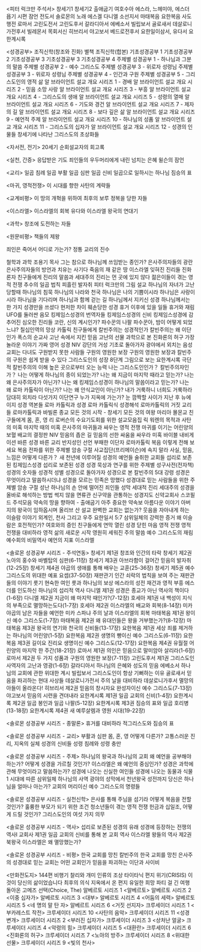 
<피터 럭크만 주석서>
창세기1
창세기2
출애굽기
여호수아
에스라, 느헤미야, 에스더
욥기
시편
잠언
전도서
솔로몬의 노래
에스겔
다니엘
소선지서
마태복음
요한복음
사도행전
로마서
고린도전서
고린도후서
갈라디아서
에베소서
빌립보서
골로새서
데살로니가전후서 빌레몬서
목회서신
히브리서
야고보서
베드로전후서
요한일이삼서, 유다서
요한계시록

<성경공부>
조직신학(창조와 진화) 별책
조직신학(합본)
기초성경공부 1
기초성경공부 2
기초성경공부 3
기초성경공부 3
기초성경공부 4
주제별 성경공부 1 - 하나님과 그분의 말씀
주제별 성경공부 2 - 예수 그리스도
주제별 성경공부 3 - 위로자 성령님
주제별 성경공부 3 - 위로자 성령님
주제별 성경공부 4 - 인간과 구원
주제별 성경공부 5 - 그리스도인의 영적 삶
알 브라이언트 설교 개요 시리즈 1 - 경배
알 브라이언트 설교 개요 시리즈 2 - 믿음 소망 사랑
알 브라이언트 설교 개요 시리즈 3 - 부흥
알 브라이언트 설교 개요 시리즈 4 - 그리스도의 생애
알 브라이언트 설교 개요 시리즈 5 - 성령의 열매
알 브라이언트 설교 개요 시리즈 6 - 기도와 경건
알 브라이언트 설교 개요 시리즈 7 - 제자의 길
알 브라이언트 설교 개요 시리즈 8 - 보다 깊은 삶
알 브라이언트 설교 개요 시리즈 9 - 예언적 주제
알 브라이언트 설교 개요 시리즈 10 - 하나님의 성품
알 브라이언트 설교 개요 시리즈 11 - 그리스도의 십자가
알 브라이언트 설교 개요 시리즈 12 - 성경의 인물들
창세기에 나타난 그리스도의 초상화들

<자서전, 전기>
20세기 순회설교자의 회고록

<실천, 간증>
응답받은 기도
죄인들의 우두머리에게 내린 넘치는 은혜
윌슨의 잠언

<교리>
일곱 침례
일곱 부활
일곱 심판
일곱 신비
일곱으로 일하시는 하나님
짐승의 표

<마귀, 영적전쟁>
이 시대를 향한 사탄의 계략들

<교계비평>
이 땅의 개혁을 위하여
최후의 보루
정복을 당한 자들

<이스라엘>
이스라엘의 회복
유다와 이스라엘 왕국의 연대기

<과학>
창조에 도전하는 자들

<원문비평>
책들의 제왕


죄인은 죽어서 어디로 가는가?
정통 교리의 진수



철학과 과학
조용기 목사 그는 참으로 하나님께 쓰임받는 종인가?
은사주의자들의 광란
은사주의자들의 방언과 치유는 사기다
죽음의 재 같은 땅 이스라엘
잊혀진 진리들
진화론자 친구들에게
진리의 말씀과 세대주의
진리는 먼 곳에 있지 않다
젊은이들이 겪는 영적 전쟁
추수의 일곱 법칙
피흘린 발자취
피터 럭크만의 그림 설교
하나님의 자녀가 고난당할때
하나님의 침묵
하나님의 나라와 천국
하나님은 나의 기쁨이시라
하나님은 사랑이시라
하나님을 기다리며
하나님과 함께 걷는 길
하나님께서 지키신 성경
하나님께서는 한 가지 성경만을 쓰셨다
현저한 차이
훼손당한 성경
휴거 이후에 있을 일들
휴거와 재림
UFO를 둘러싼 음모
킹제임스성경의 번역자들
킹제임스성경의 신비
킹제임스성경에 감추어진 심오한 진리들
코란, 신의 계시인가?
파수꾼의 나팔
파수꾼아, 밤이 어떻게 되었느냐?
칠십인역의 망상
카톨릭 친구들에게
칼빈주의는 성경적인가
칼빈주의는 왜 이단인가
폭스의 순교사
고난 속에서 지킨 믿음
고난의 선물
과학으로 본 진화론의 허구
가장 놀라운 이야기
가짜 영어 성경 NIV
강단의 거성
기초로 돌아가자
광야에서 외치는 음성
교회는 다녀도 구원받지 못한 사람들
구원의 영원한 보장
구원의 영원한 보장과 칼빈주의
구원은 쉽게 받을 수 있다
그리스도인의 성장 8단계
그림으로 보는 요한계시록
극단적 칼빈주의의 이해
높은 곳으로부터 오는 능력
나는 그리스도인인가？ 칼빈주의자인가？
나는 어떻게 하나님의 종이 되었는가?
나는 왜 지금이 마지막 때라고 믿는가?
나는 왜 은사주의자가 아닌가?
나는 왜 킹제임스성경이 하나님의 말씀이라고 믿는가?
나는 왜 로마 카톨릭이 아닌가?
나는 왜 안식교인이 아닌가?
내가 거룩하니 너희도 거룩하라
담대히 외치라
다섯가지 이단연구
누가 지옥에 가는가?
눈 깜짝할 사이가 지난 후
뉴에이지 성경 역본들
로마 카톨릭과 성경
로마 카톨릭식 성경해석
로마카톨릭의 거짓 교리들
로마카톨릭과 바빌론 종교
모든 것의 시작 - 창세기
모든 것의 여왕 마리아
몰몬교 친구들에게
몸, 혼, 영
리 로버슨의 수요기도회를 위한 설교모음집
릭 워렌의 목적과 사탄의 미혹
마지막 때의 미혹 은사주의
마귀들과 싸우는 영적 전쟁
마귀를 이기는 어린양의 보혈
배교의 결정판 NIV
믿음의 좁은 길
믿음의 선한 싸움을 싸우라
미혹
바이블 내비게이션
바른 성경 바른 교리
반지성인 선언
부패한 이단자 로마카톨릭
복음 이렇게 전해 보세요
복음 전파를 위한 주제별 암송 구절
사교집단(프리메이슨)에 속지 말라
사실, 믿음, 느낌은 어떻게 다른가？
새 천년에 이루어질 성경의 예언들
술취한 교회들
섭리로 보존된 킹제임스성경
섭리로 보존된 성경
성경 묵상과 연구를 위한 주제별 성구사전(전자책)
성경의 숫자들
성경적 성별
성경으로 돌아가자
성경으로 본 칼빈주의 5대 강령
성경은 무엇이라고 말씀하시더냐
성경을 모르는 민족은 망했다
성경대로 믿는 사람들을 위한 주제별 암송 구절
성난 하나님의 손 안에 떨어진 죄인들
성막
세대적 진리
세대주의 성경을 올바로 해석하는 방법
썩지 않을 면류관
신구약을 관통하는 성경지도
신약교회사
스코필드 주석모음
약속의 땅을 향하여 - 출애굽기
아주 중요한 약속보
아름다운 이야기
아버지의 왕국이 임하옵시며
올리브 산 설교
완벽한 교회는 없는가?
웃음을 자아내게 하는 이슬람 이야기
외계인, 천사 그리고 우주
요한일서 5:7 삼위일체의 강력한 증거
왜 이슬람은 호전적인가?
여호와의 증인 친구들에게
연막
열린 성경 닫힌 마음
영적 전쟁
영적 전쟁을 대비하라
영적 삶의 새로운 시작
영원히 세워진 주의 말씀
예수 그리스도의 재림
예수회의 비밀역사
예언의 지표 이스라엘

<솔로몬 성경공부 시리즈 - 주석연동>
창세기 제1권 창조와 인간의 타락
창세기 제2권 노아의 홍수와 바벨탑의 심판(6-11장)
창세기 제3권 아브라함이 걸어간 믿음의 발자취(12-25장)
창세기 제4권 야곱의 생애를 통해 배우는 교훈(25-36장)
창세기 제5권 예수 그리스도의 위대한 예표 요셉(37-50장)
재판관기 인간 쇠락의 법칙을 보여 주는 재판관들의 이야기
룻기 현숙한 여인 룻과 하나님의 보상
에스라의 성전 재건과 영적 부흥
에스더를 인도하신 하나님의 섭리적 역사
다니엘 제1권 성경은 종교가 아닌 역사의 책이다(1-6장)
다니엘 제2권 지금이 왜 마지막 때인가?(7-12장)
호세아 제1권 내 백성이 지식의 부족으로 멸망하는도다(1-7장)
호세아 제2권 이스라엘의 배교와 회복(8-14장)
미카 야곱의 남은 자들을 예언한 미카
스파냐 주의 날과 이스라엘의 회복
마태복음 제1권 왕이신 예수 그리스도(1-7장)
마태복음 제2권 왜 유대인들은 왕을 거부했는가?(8-12장)
마태복음 제3권 왕국의 연기와 천국의 신비들(13-17장)
요한복음 제1권 세상 죄를 제거하는 하나님의 어린양(1-5장)
요한복음 제2권 생명의 빵이신 예수 그리스도(6-11장)
요한복음 제3권 길이요 진리요 생명이신 예수 그리스도(12-17장)
요한복음 제4권 유월절 어린양의 마지막 한 주간(18-21장)
로마서 제1권 의인은 믿음으로 말미암아 살리라(1-6장)
로마서 제2권 두 가지 성품과 구원의 영원한 보장(7-11장)
고린도후서 제1권 그리스도인 사역자의 고난과 영광(1-6장)
갈라디아서 하나님의 은혜와 성도의 믿음
에베소서 하나님의 교회에 관한 위대한 계시
빌립보서 그리스도인이 항상 기뻐하는 이유
골로새서 믿음을 파괴하는 현대 사상들
데살로니가전서 주의 날을 대비하라
데살로니가후서 멸망의 아들이 올라온다!
히브리서 제2권 믿음의 창시자요 완성자이신 예수 그리스도(7-13장)
야고보서 믿음의 시련을 견뎌내라
요한계시록 제1권 일곱 교회의 신비(1-4장)
요한계시록 제2권 일곱 봉인과 일곱 나팔(5-12장)
요한계시록 제3권 짐승의 표와 일곱 호리병(13-18장)
요한계시록 제4권 새 예루살렘과 영원 시대(19-22장)


<솔로몬 성경공부 시리즈 - 종말론>
휴거를 대비하라
적그리스도와 짐승의 표

<솔로몬 성경공부 시리즈 - 교리>
부활과 심판
몸, 혼, 영 어떻게 다른가?
고통스러운 진리, 지옥의 실체
성경의 신비들
성령 침례와 성령 충만

<솔로몬 성경공부 시리즈 - 주제>
하나님의 왕국과 하나님의 교회
왜 예언을 공부해야 하는가?
어떻게 성경을 가르칠 것인가?
이스라엘은 왜 예언의 중심인가?
성경은 과학에 관해 무엇이라고 말씀하는가?
성경에 나오는 신실한 여인들
성경에 나오는 동물과 식물 1
시대에 따른 삼위일체 하나님의 사역
광야의 성막에서 천년왕국 성전까지
당신은 하나님을 얼마나 아는가?
교회의 머리이신 예수 그리스도의 명령들

<솔로몬 성경공부 시리즈 - 실천신학>
은사를 통해 주님을 섬기라
어떻게 복음을 전할 것인가?
훌륭한 부모가 되기 위한 조건
청소년들이 겪는 영적 전쟁
헌금과 십일조, 어떻게 드릴 것인가?
그리스도인의 여섯 가지 의무

<솔로몬 성경공부 시리즈 - 역사>
섭리로 보존된 성경의 유래
성경에 등장하는 전쟁의 역사Ⅰ
교회사 제1권 일곱 교회의 신비를 통해 본 교회 역사
이스라엘 왕들의 역사 제2권 북왕국 이스라엘은 왜 멸망했는가?

<솔로몬 성경공부 시리즈 - 비평>
한국 교회를 망친 칼빈주의
한국 교회를 망친 은사주의
성경대로 믿는 교회는 어떤 교회인가
믿음을 파괴하는 이단과 사이비

<만화전도지>
144편 비행기
찰리와 개미
인류의 조상
타이타닉
편지
위기(CRISIS)
이것이 당신의 삶이었습니다
최후의 의식
지옥에서 온 편지
유일한 희망
파티 걸
긴 여행
돌아온 고메즈
선택(Choice, The)
알베르토 시리즈 1 <알베르토>
알베르토 시리즈 2 <이중 십자가>
알베르토 시리즈 3 <대부>
알베르토 시리즈 4 <어둠의 세력>
알베르토 시리즈 5 <네 명의 말 탄 자>
알베르트 시리즈 6 <거짓 선지자>
크루세이더 시리즈 1 <부카레스트 작전>
크루세이더 시리즈 10 <사탄의 음악>
크루세이더 시리즈 11 <성경 변개>
크루세이더 시리즈 2 <부러진 십자가>
크루세이더 시리즈 3 <상처난 얼굴>
크루세이더 시리즈 4 <악령의 힘>
크루세이더 시리즈 5 <대환란>
크루세이더 시리즈 6 <진화론의 허구>
크루세이더 시리즈 7 <노아의 방주>
크루세이더 시리즈 8 <위대한 선물>
크루세이더 시리즈 9 <빛의 천사>